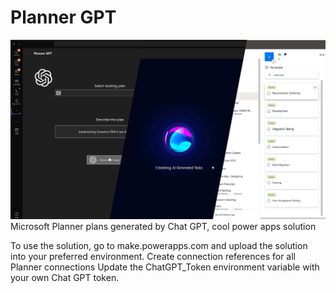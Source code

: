 # Planner GPT
![alt text](https://github.com/ChristianFanning/PlannerGPT/blob/main/images/welcome.jpg?raw=true)
Microsoft Planner plans generated by Chat GPT, cool power apps solution

To use the solution, go to make.powerapps.com and upload the solution into your preferred environment.
Create connection references for all Planner connections
Update the ChatGPT_Token environment variable with your own Chat GPT token.

